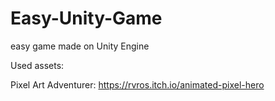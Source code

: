 # Easy-Unity-Game
easy game made on Unity Engine

Used assets:

Pixel Art Adventurer:
https://rvros.itch.io/animated-pixel-hero
